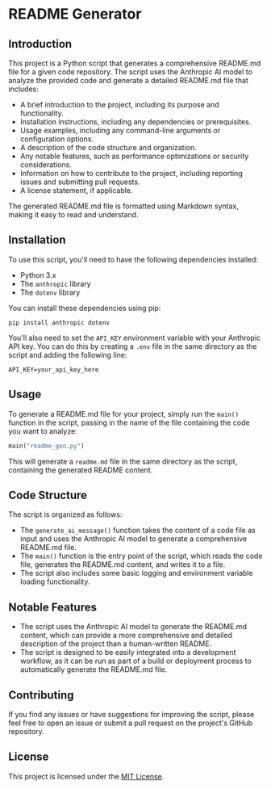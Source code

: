 # README Generator

## Introduction
This project is a Python script that generates a comprehensive README.md file for a given code repository. The script uses the Anthropic AI model to analyze the provided code and generate a detailed README.md file that includes:

- A brief introduction to the project, including its purpose and functionality.
- Installation instructions, including any dependencies or prerequisites.
- Usage examples, including any command-line arguments or configuration options.
- A description of the code structure and organization.
- Any notable features, such as performance optimizations or security considerations.
- Information on how to contribute to the project, including reporting issues and submitting pull requests.
- A license statement, if applicable.

The generated README.md file is formatted using Markdown syntax, making it easy to read and understand.

## Installation
To use this script, you'll need to have the following dependencies installed:

- Python 3.x
- The `anthropic` library
- The `dotenv` library

You can install these dependencies using pip:

```
pip install anthropic dotenv
```

You'll also need to set the `API_KEY` environment variable with your Anthropic API key. You can do this by creating a `.env` file in the same directory as the script and adding the following line:

```
API_KEY=your_api_key_here
```

## Usage
To generate a README.md file for your project, simply run the `main()` function in the script, passing in the name of the file containing the code you want to analyze:

```python
main("readme_gen.py")
```

This will generate a `readme.md` file in the same directory as the script, containing the generated README content.

## Code Structure
The script is organized as follows:

- The `generate_ai_message()` function takes the content of a code file as input and uses the Anthropic AI model to generate a comprehensive README.md file.
- The `main()` function is the entry point of the script, which reads the code file, generates the README.md content, and writes it to a file.
- The script also includes some basic logging and environment variable loading functionality.

## Notable Features
- The script uses the Anthropic AI model to generate the README.md content, which can provide a more comprehensive and detailed description of the project than a human-written README.
- The script is designed to be easily integrated into a development workflow, as it can be run as part of a build or deployment process to automatically generate the README.md file.

## Contributing
If you find any issues or have suggestions for improving the script, please feel free to open an issue or submit a pull request on the project's GitHub repository.

## License
This project is licensed under the [MIT License](LICENSE).